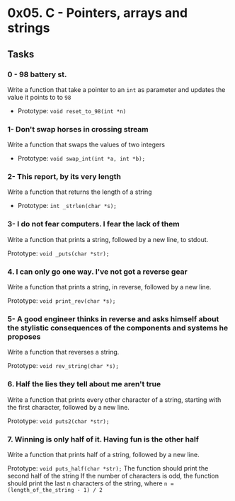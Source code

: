 # 0x05. C - Pointers, arrays and strings

## Tasks

### 0 - 98 battery st.
Write a function that take a pointer to an `int` as parameter and updates the value it points to to `98`

 - Prototype: `void reset_to_98(int *n)`

### 1- Don't swap horses in crossing stream
Write a function that swaps the values of two integers

 - Prototype: `void swap_int(int *a, int *b);`

### 2- This report, by its very length
Write a function that returns the length of a string

 - Prototype: `int _strlen(char *s);`

### 3- I do not fear computers. I fear the lack of them
Write a function that prints a string, followed by a new line, to stdout.

Prototype: `void _puts(char *str);`

### 4. I can only go one way. I've not got a reverse gear
Write a function that prints a string, in reverse, followed by a new line.

Prototype: `void print_rev(char *s);`

### 5- A  good engineer thinks in reverse and asks himself about the stylistic consequences of the components and systems he proposes
Write a function that reverses a string.

Prototype: `void rev_string(char *s);`

### 6. Half the lies they tell about me aren't true
Write a function that prints every other character of a string, starting with the first character, followed by a new line.

Prototype: `void puts2(char *str);`

### 7. Winning is only half of it. Having fun is the other half
Write a function that prints half of a string, followed by a new line.

Prototype: `void puts_half(char *str);`
The function should print the second half of the string
If the number of characters is odd, the function should print the last n characters of the string, where `n = (length_of_the_string - 1) / 2`

